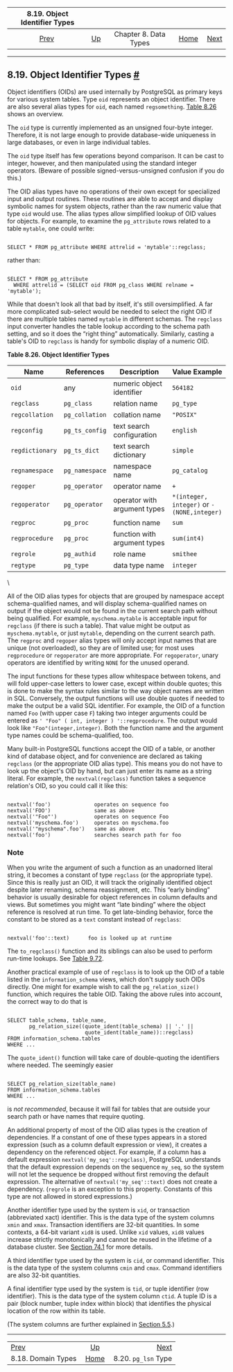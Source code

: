 <!--?xml version="1.0" encoding="UTF-8" standalone="no"?-->

|        8.19. Object Identifier Types       |                                             |                       |                                                       |                                                   |
| :----------------------------------------: | :------------------------------------------ | :-------------------: | ----------------------------------------------------: | ------------------------------------------------: |
| [Prev](domains.html "8.18. Domain Types")  | [Up](datatype.html "Chapter 8. Data Types") | Chapter 8. Data Types | [Home](index.html "PostgreSQL 17devel Documentation") |  [Next](datatype-pg-lsn.html "8.20. pg_lsn Type") |

***

## 8.19. Object Identifier Types [#](#DATATYPE-OID)

[]()[]()[]()[]()[]()[]()[]()[]()[]()[]()[]()[]()[]()[]()[]()[]()[]()

Object identifiers (OIDs) are used internally by PostgreSQL as primary keys for various system tables. Type `oid` represents an object identifier. There are also several alias types for `oid`, each named `regsomething`. [Table 8.26](datatype-oid.html#DATATYPE-OID-TABLE "Table 8.26. Object Identifier Types") shows an overview.

The `oid` type is currently implemented as an unsigned four-byte integer. Therefore, it is not large enough to provide database-wide uniqueness in large databases, or even in large individual tables.

The `oid` type itself has few operations beyond comparison. It can be cast to integer, however, and then manipulated using the standard integer operators. (Beware of possible signed-versus-unsigned confusion if you do this.)

The OID alias types have no operations of their own except for specialized input and output routines. These routines are able to accept and display symbolic names for system objects, rather than the raw numeric value that type `oid` would use. The alias types allow simplified lookup of OID values for objects. For example, to examine the `pg_attribute` rows related to a table `mytable`, one could write:

```

SELECT * FROM pg_attribute WHERE attrelid = 'mytable'::regclass;
```

rather than:

```

SELECT * FROM pg_attribute
  WHERE attrelid = (SELECT oid FROM pg_class WHERE relname = 'mytable');
```

While that doesn't look all that bad by itself, it's still oversimplified. A far more complicated sub-select would be needed to select the right OID if there are multiple tables named `mytable` in different schemas. The `regclass` input converter handles the table lookup according to the schema path setting, and so it does the “right thing” automatically. Similarly, casting a table's OID to `regclass` is handy for symbolic display of a numeric OID.

**Table 8.26. Object Identifier Types**

| Name            | References     | Description                  | Value Example                               |
| --------------- | -------------- | ---------------------------- | ------------------------------------------- |
| `oid`           | any            | numeric object identifier    | `564182`                                    |
| `regclass`      | `pg_class`     | relation name                | `pg_type`                                   |
| `regcollation`  | `pg_collation` | collation name               | `"POSIX"`                                   |
| `regconfig`     | `pg_ts_config` | text search configuration    | `english`                                   |
| `regdictionary` | `pg_ts_dict`   | text search dictionary       | `simple`                                    |
| `regnamespace`  | `pg_namespace` | namespace name               | `pg_catalog`                                |
| `regoper`       | `pg_operator`  | operator name                | `+`                                         |
| `regoperator`   | `pg_operator`  | operator with argument types | `*(integer,​integer)` or `-(NONE,​integer)` |
| `regproc`       | `pg_proc`      | function name                | `sum`                                       |
| `regprocedure`  | `pg_proc`      | function with argument types | `sum(int4)`                                 |
| `regrole`       | `pg_authid`    | role name                    | `smithee`                                   |
| `regtype`       | `pg_type`      | data type name               | `integer`                                   |

\


All of the OID alias types for objects that are grouped by namespace accept schema-qualified names, and will display schema-qualified names on output if the object would not be found in the current search path without being qualified. For example, `myschema.mytable` is acceptable input for `regclass` (if there is such a table). That value might be output as `myschema.mytable`, or just `mytable`, depending on the current search path. The `regproc` and `regoper` alias types will only accept input names that are unique (not overloaded), so they are of limited use; for most uses `regprocedure` or `regoperator` are more appropriate. For `regoperator`, unary operators are identified by writing `NONE` for the unused operand.

The input functions for these types allow whitespace between tokens, and will fold upper-case letters to lower case, except within double quotes; this is done to make the syntax rules similar to the way object names are written in SQL. Conversely, the output functions will use double quotes if needed to make the output be a valid SQL identifier. For example, the OID of a function named `Foo` (with upper case `F`) taking two integer arguments could be entered as `' "Foo" ( int, integer ) '::regprocedure`. The output would look like `"Foo"(integer,integer)`. Both the function name and the argument type names could be schema-qualified, too.

Many built-in PostgreSQL functions accept the OID of a table, or another kind of database object, and for convenience are declared as taking `regclass` (or the appropriate OID alias type). This means you do not have to look up the object's OID by hand, but can just enter its name as a string literal. For example, the `nextval(regclass)` function takes a sequence relation's OID, so you could call it like this:

```

nextval('foo')              operates on sequence foo
nextval('FOO')              same as above
nextval('"Foo"')            operates on sequence Foo
nextval('myschema.foo')     operates on myschema.foo
nextval('"myschema".foo')   same as above
nextval('foo')              searches search path for foo
```

### Note

When you write the argument of such a function as an unadorned literal string, it becomes a constant of type `regclass` (or the appropriate type). Since this is really just an OID, it will track the originally identified object despite later renaming, schema reassignment, etc. This “early binding” behavior is usually desirable for object references in column defaults and views. But sometimes you might want “late binding” where the object reference is resolved at run time. To get late-binding behavior, force the constant to be stored as a `text` constant instead of `regclass`:

```

nextval('foo'::text)      foo is looked up at runtime
```

The `to_regclass()` function and its siblings can also be used to perform run-time lookups. See [Table 9.72](functions-info.html#FUNCTIONS-INFO-CATALOG-TABLE "Table 9.72. System Catalog Information Functions").

Another practical example of use of `regclass` is to look up the OID of a table listed in the `information_schema` views, which don't supply such OIDs directly. One might for example wish to call the `pg_relation_size()` function, which requires the table OID. Taking the above rules into account, the correct way to do that is

```

SELECT table_schema, table_name,
       pg_relation_size((quote_ident(table_schema) || '.' ||
                         quote_ident(table_name))::regclass)
FROM information_schema.tables
WHERE ...
```

The `quote_ident()` function will take care of double-quoting the identifiers where needed. The seemingly easier

```

SELECT pg_relation_size(table_name)
FROM information_schema.tables
WHERE ...
```

is *not recommended*, because it will fail for tables that are outside your search path or have names that require quoting.

An additional property of most of the OID alias types is the creation of dependencies. If a constant of one of these types appears in a stored expression (such as a column default expression or view), it creates a dependency on the referenced object. For example, if a column has a default expression `nextval('my_seq'::regclass)`, PostgreSQL understands that the default expression depends on the sequence `my_seq`, so the system will not let the sequence be dropped without first removing the default expression. The alternative of `nextval('my_seq'::text)` does not create a dependency. (`regrole` is an exception to this property. Constants of this type are not allowed in stored expressions.)

Another identifier type used by the system is `xid`, or transaction (abbreviated xact) identifier. This is the data type of the system columns `xmin` and `xmax`. Transaction identifiers are 32-bit quantities. In some contexts, a 64-bit variant `xid8` is used. Unlike `xid` values, `xid8` values increase strictly monotonically and cannot be reused in the lifetime of a database cluster. See [Section 74.1](transaction-id.html "74.1. Transactions and Identifiers") for more details.

A third identifier type used by the system is `cid`, or command identifier. This is the data type of the system columns `cmin` and `cmax`. Command identifiers are also 32-bit quantities.

A final identifier type used by the system is `tid`, or tuple identifier (row identifier). This is the data type of the system column `ctid`. A tuple ID is a pair (block number, tuple index within block) that identifies the physical location of the row within its table.

(The system columns are further explained in [Section 5.5](ddl-system-columns.html "5.5. System Columns").)

***

|                                            |                                                       |                                                   |
| :----------------------------------------- | :---------------------------------------------------: | ------------------------------------------------: |
| [Prev](domains.html "8.18. Domain Types")  |      [Up](datatype.html "Chapter 8. Data Types")      |  [Next](datatype-pg-lsn.html "8.20. pg_lsn Type") |
| 8.18. Domain Types                         | [Home](index.html "PostgreSQL 17devel Documentation") |                               8.20. `pg_lsn` Type |
